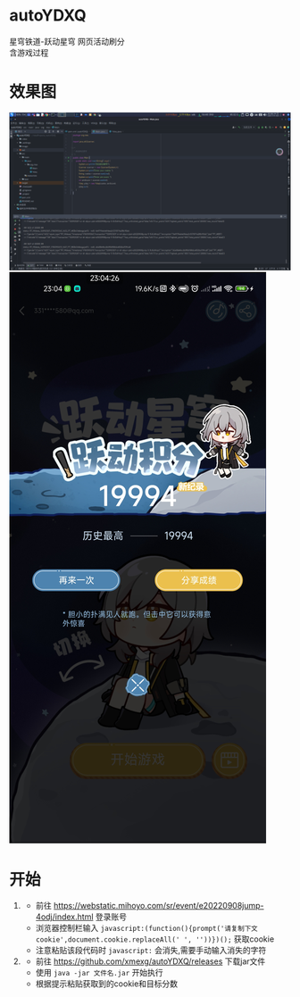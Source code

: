 # autoYDXQ
星穹铁道-跃动星穹 网页活动刷分  
含游戏过程

# 效果图
![idea](./image/1.png)  
![gameScore](./image/2.jpg)  

# 开始
1. + 前往 https://webstatic.mihoyo.com/sr/event/e20220908jump-4odj/index.html 登录账号  
   + 浏览器控制栏输入 `javascript:(function(){prompt('请复制下文cookie',document.cookie.replaceAll(' ', ''))})();` 获取cookie  
   + 注意粘贴该段代码时 `javascript:` 会消失,需要手动输入消失的字符  
2. + 前往 https://github.com/xmexg/autoYDXQ/releases 下载jar文件  
   + 使用 `java -jar 文件名.jar` 开始执行  
   + 根据提示粘贴获取到的cookie和目标分数

